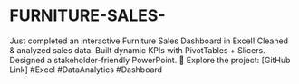 # FURNITURE-SALES-
 Just completed an interactive Furniture Sales Dashboard in Excel!  Cleaned &amp; analyzed sales data.  Built dynamic KPIs with PivotTables + Slicers.  Designed a stakeholder-friendly PowerPoint. 🔗 Explore the project: [GitHub Link] #Excel #DataAnalytics #Dashboard

